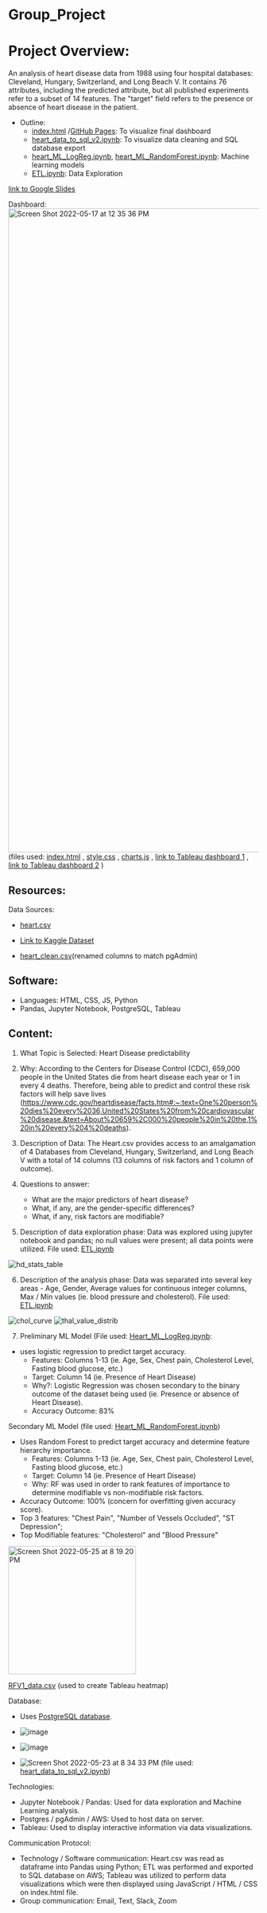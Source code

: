 # Group_Project

# Project Overview:
An analysis of heart disease data from 1988 using four hospital databases: Cleveland, Hungary, Switzerland, and Long Beach V. It contains 76 attributes, including the predicted attribute, but all published experiments refer to a subset of 14 features. The "target" field refers to the presence or absence of heart disease in the patient. 

* Outline: 
    - [index.html](https://github.com/RagingRyann/group_project/blob/main/index.html) /[GitHub Pages](https://ragingryann.github.io/group_project/): To visualize final dashboard
    - [heart_data_to_sql_v2.ipynb](https://github.com/RagingRyann/group_project/blob/main/Database/heart_data_to_sql_v2.ipynb): To visualize data cleaning and SQL database export
    - [heart_ML_LogReg.ipynb](https://github.com/RagingRyann/group_project/blob/main/Machine%20Learning/Heart_ML_LogReg.ipynb), [heart_ML_RandomForest.ipynb](https://github.com/RagingRyann/group_project/blob/main/Machine%20Learning/Heart_ML_RandomForest.ipynb):  Machine learning models
    - [ETL.ipynb](https://github.com/RagingRyann/group_project/blob/main/ETL.ipynb):  Data Exploration

[link to Google Slides](https://docs.google.com/presentation/d/1ngo6tRvbdELgjAdtwzgYFL6trayqPmxuBI8svCjsym4/edit?usp=sharing)

Dashboard: 
<img width="1292" alt="Screen Shot 2022-05-17 at 12 35 36 PM" src="https://user-images.githubusercontent.com/93015602/168895752-01a6ef15-62ae-4a43-a472-4aa9e47721c9.png">
(files used:  [index.html](https://github.com/RagingRyann/group_project/blob/main/index.html) , [style.css](https://github.com/RagingRyann/group_project/blob/main/style.css) , [charts.js](https://github.com/RagingRyann/group_project/blob/main/charts.js) , [link to Tableau dashboard 1](https://public.tableau.com/shared/QKNKRGSJG?:display_count=n&:origin=viz_share_link) , [link to Tableau dashboard 2](https://public.tableau.com/views/group_project_a/Sheet5?:language=en-US&publish=yes&:display_count=n&:origin=viz_share_link) )

## Resources:

Data Sources: 
  - [heart.csv](https://github.com/RagingRyann/group_project/blob/main/resources/heart.csv)
    
  - [Link to Kaggle Dataset](https://www.kaggle.com/datasets/johnsmith88/heart-disease-dataset?select=heart.csv) 
    
  - [heart_clean.csv](https://github.com/RagingRyann/group_project/blob/main/heart_clean.csv)(renamed columns to match pgAdmin)

## Software: 

   - Languages: HTML, CSS, JS, Python
   - Pandas, Jupyter Notebook, PostgreSQL, Tableau
    
## Content:

1. What Topic is Selected: Heart Disease predictability 

2. Why: According to the Centers for Disease Control (CDC), 659,000 people in the United States die from heart disease each year or 1 in every 4 deaths.  Therefore, being able to predict and control these risk factors will help save lives (https://www.cdc.gov/heartdisease/facts.htm#:~:text=One%20person%20dies%20every%2036,United%20States%20from%20cardiovascular%20disease.&text=About%20659%2C000%20people%20in%20the,1%20in%20every%204%20deaths).
3. Description of Data: The Heart.csv provides access to an amalgamation of 4 Databases from Cleveland, Hungary, Switzerland, and Long Beach V with a total of 14 columns (13 columns of risk factors and 1 column of outcome).

4. Questions to answer:
    - What are the major predictors of heart disease?
    - What, if any, are the gender-specific differences?
    - What, if any, risk factors are modifiable?

5. Description of data exploration phase: Data was explored using jupyter notebook and pandas; no null values were present; all data points were utilized. File used:  [ETL.ipynb](https://github.com/RagingRyann/group_project/blob/main/ETL.ipynb)

![hd_stats_table](https://user-images.githubusercontent.com/96348953/169701996-b0c8bd06-4017-42ab-9d61-3485d974ce0e.PNG)

6. Description of the analysis phase: Data was separated into several key areas - Age, Gender, Average values for continuous integer columns, Max / Min values (ie. blood pressure and cholesterol).  File used:  [ETL.ipynb](https://github.com/RagingRyann/group_project/blob/main/ETL.ipynb)

![chol_curve](https://user-images.githubusercontent.com/96348953/169661380-167cb74c-f819-4fde-95d5-a786bdfc4dde.png)
![thal_value_distrib](https://user-images.githubusercontent.com/96348953/169702042-23ab0418-b4dc-421f-a0b9-f1b8e6384b92.PNG)

7. Preliminary ML Model (File used:  [Heart_ML_LogReg.ipynb](https://github.com/RagingRyann/group_project/blob/main/Machine%20Learning/Heart_ML_LogReg.ipynb):
- uses logistic regression to predict target accuracy. 
    - Features: Columns 1-13 (ie. Age, Sex, Chest pain, Cholesterol Level, Fasting blood glucose, etc.)
    - Target: Column 14 (ie. Presence of Heart Disease)
    - Why?: Logistic Regression was chosen secondary to the binary outcome of the dataset being used (ie. Presence or absence of Heart Disease).
    - Accuracy Outcome: 83%

Secondary ML Model (file used:  [Heart_ML_RandomForest.ipynb](https://github.com/RagingRyann/group_project/blob/main/Machine%20Learning/Heart_ML_RandomForest.ipynb))
- Uses Random Forest to predict target accuracy and determine feature hierarchy importance. 
    - Features: Columns 1-13 (ie. Age, Sex, Chest pain, Cholesterol Level, Fasting blood glucose, etc.)
    - Target: Column 14 (ie. Presence of Heart Disease)
    - Why: RF was used in order to rank features of importance to determine modifiable vs non-modifiable risk factors.
- Accuracy Outcome: 100% (concern for overfitting given accuracy score). 
- Top 3 features: "Chest Pain", "Number of Vessels Occluded", "ST Depression";
- Top Modifiable features: "Cholesterol" and "Blood Pressure" 

<img width="257" alt="Screen Shot 2022-05-25 at 8 19 20 PM" src="https://user-images.githubusercontent.com/90944163/170395454-185a09b0-9a79-45ca-8904-bf34c17df8ff.png">

[RFV1_data.csv](https://github.com/RagingRyann/group_project/blob/main/resources/RFV1_data.csv) (used to create Tableau heatmap)

Database:
- Uses [PostgreSQL database](https://github.com/RagingRyann/group_project/tree/main/postgresql).

- ![image](https://user-images.githubusercontent.com/90944163/169930074-5bb4a4ea-adc1-4cd9-a6ee-f24ace81800d.png)

- ![image](https://user-images.githubusercontent.com/90944163/169930136-9b68c406-3b4b-4929-9614-697e38041565.png)

- ![Screen Shot 2022-05-23 at 8 34 33 PM](https://user-images.githubusercontent.com/90944163/169930993-dfdb9d88-5af5-48e8-b944-18c98f3564ff.png) (file used:  [heart_data_to_sql_v2.ipynb](https://github.com/RagingRyann/group_project/blob/main/Database/heart_data_to_sql_v2.ipynb))

Technologies:
- Jupyter Notebook / Pandas: Used for data exploration and Machine Learning analysis.
- Postgres / pgAdmin / AWS: Used to host data on server.
- Tableau: Used to display interactive information via data visualizations.

Communication Protocol:
- Technology / Software communication: Heart.csv was read as dataframe into Pandas using Python; ETL was performed and exported to SQL database on AWS; Tableau was utilized to perform data visualizations which were then displayed using JavaScript / HTML / CSS on index.html file. 
- Group communication: Email, Text, Slack, Zoom
